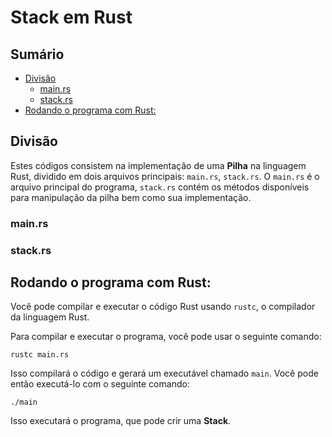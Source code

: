 # Stack em Rust

## Sumário
- [Divisão]()
    - [main.rs](#mainrs)
    - [stack.rs]()
- [Rodando o programa com Rust:](#rodando-o-programa-com-rust)


## Divisão

Estes códigos consistem na implementação de uma **Pilha** na linguagem Rust, dividido em dois arquivos principais: `main.rs`, `stack.rs`. O `main.rs` é o arquivo principal do programa, `stack.rs` contém os métodos disponíveis para manipulação da pilha bem como sua implementação.

### main.rs 

### stack.rs



## Rodando o programa com Rust:

Você pode compilar e executar o código Rust usando `rustc`, o compilador da linguagem Rust. 

Para compilar e executar o programa, você pode usar o seguinte comando:

```
rustc main.rs
```

Isso compilará o código e gerará um executável chamado `main`. Você pode então executá-lo com o seguinte comando:

```
./main
```

Isso executará o programa, que pode crir uma **Stack**.
